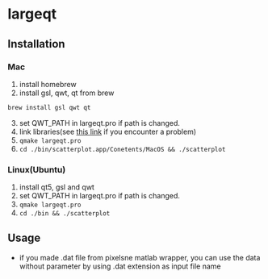 # largeqt

## Installation

### Mac

1. install homebrew
2. install gsl, qwt, qt from brew
```bash
brew install gsl qwt qt
```
3. set QWT_PATH in largeqt.pro if path is changed.
4. link libraries(see [this link](http://stackoverflow.com/questions/18588418/install-and-use-qwt-under-mac-os-x) if you encounter a problem)
5. `qmake largeqt.pro`
6. `cd ./bin/scatterplot.app/Conetents/MacOS && ./scatterplot`

### Linux(Ubuntu)
1. install qt5, gsl and qwt
3. set QWT_PATH in largeqt.pro if path is changed.
5. `qmake largeqt.pro`
6. `cd ./bin && ./scatterplot`


## Usage
 - if you made .dat file from pixelsne matlab wrapper, you can use the data without parameter by using .dat extension as input file name